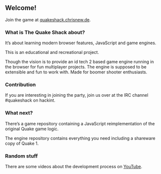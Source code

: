 ## Welcome!

Join the game at [quakeshack.chrisnew.de](https://quakeshack.chrisnew.de/).

### What is The Quake Shack about?

It’s about learning modern browser features, JavaScript and game engines.

This is an educational and recreational project.

Though the vision is to provide an id tech 2 based game engine running in the browser for fun multiplayer projects.
The engine is supposed to be extensible and fun to work with. Made for boomer shooter enthusiasts.

### Contribution

If you are interesting in joining the party, join us over at the IRC channel #quakeshack on hackint.

### What next?

There’s a game repository containing a JavaScript reimplementation of the original Quake game logic.

The engine repository contains everything you need including a shareware copy of Quake 1.

### Random stuff

There are some videos about the development process on [YouTube](https://www.youtube.com/playlist?list=PLGPcWgDApoPigbHfFsRSfePs4DPINRGs2).
